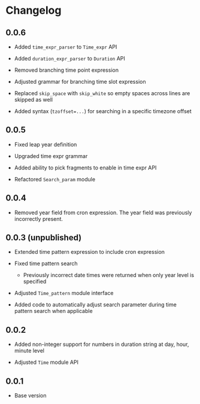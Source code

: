 # Changelog

## 0.0.6

- Added `time_expr_parser` to `Time_expr` API

- Added `duration_expr_parser` to `Duration` API

- Removed branching time point expression

- Adjusted grammar for branching time slot expression

- Replaced `skip_space` with `skip_white` so empty spaces across lines are skipped as well

- Added syntax (`tzoffset=...`) for searching in a specific timezone offset

## 0.0.5

- Fixed leap year definition

- Upgraded time expr grammar

- Added ability to pick fragments to enable in time expr API

- Refactored `Search_param` module

## 0.0.4

- Removed year field from cron expression. The year field was previously incorrectly present.

## 0.0.3 (unpublished)

- Extended time pattern expression to include cron expression

- Fixed time pattern search

  - Previously incorrect date times were returned when only year level is specified

- Adjusted `Time_pattern` module interface

- Added code to automatically adjust search parameter during time pattern search when applicable

## 0.0.2

- Added non-integer support for numbers in duration string at day, hour, minute level

- Adjusted `Time` module API

## 0.0.1

- Base version
